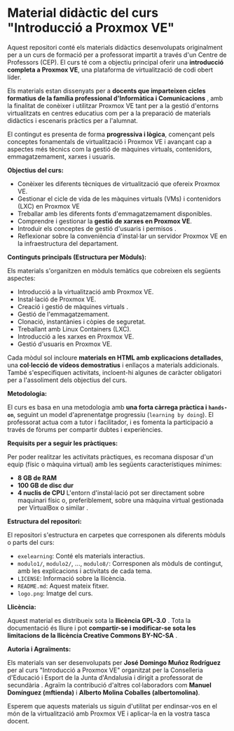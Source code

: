 # Material didàctic del curs "Introducció a Proxmox VE"

Aquest repositori conté els materials didàctics desenvolupats originalment per a un curs de formació per a professorat impartit a través d'un Centre de Professors (CEP). El curs té com a objectiu principal oferir una **introducció completa a Proxmox VE**, una plataforma de virtualització de codi obert líder.

Els materials estan dissenyats per a **docents que imparteixen cicles formatius de la família professional d'Informàtica i Comunicacions** , amb la finalitat de conèixer i utilitzar Proxmox VE tant per a la gestió d'entorns virtualitzats en centres educatius com per a la preparació de materials didàctics i escenaris pràctics per a l'alumnat.

El contingut es presenta de forma **progressiva i lògica**, començant pels conceptes fonamentals de virtualització i Proxmox VE i avançant cap a aspectes més tècnics com la gestió de màquines virtuals, contenidors, emmagatzemament, xarxes i usuaris.

**Objectius del curs:**

*   Conèixer les diferents tècniques de virtualització que ofereix Proxmox VE.
*   Gestionar el cicle de vida de les màquines virtuals (VMs) i contenidors (LXC) en Proxmox VE
*   Treballar amb les diferents fonts d'emmagatzemament disponibles.
*   Comprendre i gestionar la **gestió de xarxes en Proxmox VE**.
*   Introduir els conceptes de gestió d'usuaris i permisos .
*   Reflexionar sobre la conveniència d'instal·lar un servidor Proxmox VE en la infraestructura del departament.

**Continguts principals (Estructura per Mòduls):** 

Els materials s'organitzen en mòduls temàtics que cobreixen els següents aspectes:
*   Introducció a la virtualització amb Proxmox VE.
*   Instal·lació de Proxmox VE.
*   Creació i gestió de màquines virtuals .
*   Gestió de l'emmagatzemament.
*   Clonació, instantànies i còpies de seguretat.
*   Treballant amb Linux Containers (LXC).
*   Introducció a les xarxes en Proxmox VE.
*   Gestió d'usuaris en Proxmox VE.

Cada mòdul sol incloure **materials en HTML amb explicacions detallades**, una **col·lecció de vídeos demostratius** i enllaços a materials addicionals. També s'especifiquen activitats, incloent-hi algunes de caràcter obligatori per a l'assoliment dels objectius del curs.

**Metodologia:**

El curs es basa en una metodologia amb **una forta càrrega pràctica i `hands-on`**, seguint un model d'aprenentatge progressiu (`learning by doing`). El professorat actua com a tutor i facilitador, i es fomenta la participació a través de fòrums per compartir dubtes i experiències.

**Requisits per a seguir les pràctiques:** 

Per poder realitzar les activitats pràctiques, es recomana disposar d'un equip (físic o màquina virtual) amb les següents característiques mínimes:
*   **8 GB de RAM** 
*   **100 GB de disc dur** 
*   **4 nuclis de CPU** 
L'entorn d'instal·lació pot ser directament sobre maquinari físic o, preferiblement, sobre una màquina virtual gestionada per VirtualBox o similar .

**Estructura del repositori:** 

El repositori s'estructura en carpetes que corresponen als diferents mòduls o parts del curs:
*   `exelearning`: Conté els materials interactius.
*   `modulo1/`, `modulo2/`, ..., `modulo8/`: Corresponen als mòduls de contingut, amb les explicacions i activitats de cada tema.
*   `LICENSE`: Informació sobre la llicència.
*   `README.md`: Aquest mateix fitxer.
*   `logo.png`: Imatge del curs.

**Llicència:**

Aquest material es distribueix sota la **llicència GPL-3.0** . Tota la documentació és lliure i pot **compartir-se i modificar-se sota les limitacions de la llicència Creative Commons BY-NC-SA** .

**Autoria i Agraïments:**

Els materials van ser desenvolupats per **José Domingo Muñoz Rodríguez** per al curs "Introducció a Proxmox VE" organitzat per la Conselleria d'Educació i Esport de la Junta d'Andalusia i dirigit a professorat de secundària . Agraïm la contribució d'altres col·laboradors com **Manuel Domínguez (mftienda)** i **Alberto Molina Coballes (albertomolina)**.

Esperem que aquests materials us siguin d'utilitat per endinsar-vos en el món de la virtualització amb Proxmox VE i aplicar-la en la vostra tasca docent.
